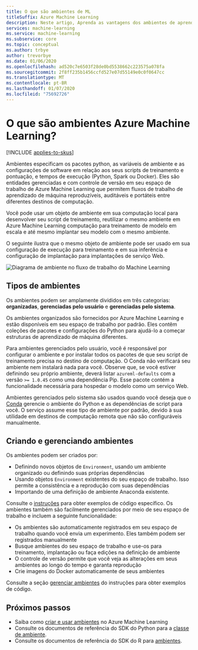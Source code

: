 ```yaml
---
title: O que são ambientes de ML
titleSuffix: Azure Machine Learning
description: Neste artigo, Aprenda as vantagens dos ambientes de aprendizado de máquina, que permitem definições de dependência de aprendizado de máquina reproduzíveis, auditáveis e portáteis em diferentes destinos de computação.
services: machine-learning
ms.service: machine-learning
ms.subservice: core
ms.topic: conceptual
ms.author: trbye
author: trevorbye
ms.date: 01/06/2020
ms.openlocfilehash: ad520c7e6503f28de0bd5538662c223575a078fa
ms.sourcegitcommit: 2f8ff235b1456ccfd527e07d55149e0c0f0647cc
ms.translationtype: MT
ms.contentlocale: pt-BR
ms.lasthandoff: 01/07/2020
ms.locfileid: "75692726"
---
```

# <a name="what-are-azure-machine-learning-environments"></a>O que são ambientes Azure Machine Learning?
[!INCLUDE [applies-to-skus](../../includes/aml-applies-to-basic-enterprise-sku.md)]

Ambientes especificam os pacotes python, as variáveis de ambiente e as configurações de software em relação aos seus scripts de treinamento e pontuação, e tempos de execução (Python, Spark ou Docker). Eles são entidades gerenciadas e com controle de versão em seu espaço de trabalho de Azure Machine Learning que permitem fluxos de trabalho de aprendizado de máquina reproduzíveis, auditáveis e portáteis entre diferentes destinos de computação.

Você pode usar um objeto de ambiente em sua computação local para desenvolver seu script de treinamento, reutilizar o mesmo ambiente em Azure Machine Learning computação para treinamento de modelo em escala e até mesmo implantar seu modelo com o mesmo ambiente.

O seguinte ilustra que o mesmo objeto de ambiente pode ser usado em sua configuração de execução para treinamento e em sua inferência e configuração de implantação para implantações de serviço Web.

![Diagrama de ambiente no fluxo de trabalho do Machine Learning](./media/concept-environments/ml-environment.png)

## <a name="types-of-environments"></a>Tipos de ambientes

Os ambientes podem ser amplamente divididos em três categorias: **organizadas**, **gerenciadas pelo usuário** e **gerenciadas pelo sistema**.

Os ambientes organizados são fornecidos por Azure Machine Learning e estão disponíveis em seu espaço de trabalho por padrão. Eles contêm coleções de pacotes e configurações do Python para ajudá-lo a começar estruturas de aprendizado de máquina diferentes. 

Para ambientes gerenciados pelo usuário, você é responsável por configurar o ambiente e por instalar todos os pacotes de que seu script de treinamento precisa no destino de computação. O Conda não verificará seu ambiente nem instalará nada para você. Observe que, se você estiver definindo seu próprio ambiente, deverá listar `azureml-defaults` com a versão `>= 1.0.45` como uma dependência Pip. Esse pacote contém a funcionalidade necessária para hospedar o modelo como um serviço Web.

Ambientes gerenciados pelo sistema são usados quando você deseja que o [Conda](https://conda.io/docs/) gerencie o ambiente do Python e as dependências de script para você. O serviço assume esse tipo de ambiente por padrão, devido à sua utilidade em destinos de computação remota que não são configuráveis manualmente.

## <a name="creating-and-managing-environments"></a>Criando e gerenciando ambientes

Os ambientes podem ser criados por:

* Definindo novos objetos de `Environment`, usando um ambiente organizado ou definindo suas próprias dependências
* Usando objetos `Environment` existentes do seu espaço de trabalho. Isso permite a consistência e a reprodução com suas dependências
* Importando de uma definição de ambiente Anaconda existente.

Consulte o [instruções](how-to-use-environments.md#create-an-environment) para obter exemplos de código específico. Os ambientes também são facilmente gerenciados por meio de seu espaço de trabalho e incluem a seguinte funcionalidade:

* Os ambientes são automaticamente registrados em seu espaço de trabalho quando você envia um experimento. Eles também podem ser registrados manualmente
* Busque ambientes do seu espaço de trabalho e use-os para treinamento, implantação ou faça edições na definição de ambiente
* O controle de versão permite que você veja as alterações em seus ambientes ao longo do tempo e garanta reprodução
* Crie imagens do Docker automaticamente de seus ambientes

Consulte a seção [gerenciar ambientes](how-to-use-environments.md#manage-environments) do instruções para obter exemplos de código.

## <a name="next-steps"></a>Próximos passos

* Saiba como [criar e usar ambientes](how-to-use-environments.md) no Azure Machine Learning
* Consulte os documentos de referência do SDK do Python para a [classe de ambiente](https://docs.microsoft.com/python/api/azureml-core/azureml.core.environment(class)?view=azure-ml-py).
* Consulte os documentos de referência do SDK do R para [ambientes](https://azure.github.io/azureml-sdk-for-r/reference/index.html#section-environments).
